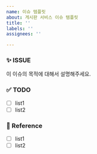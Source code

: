 ```yaml
---
name: 이슈 템플릿
about: 게시판 서비스 이슈 템플릿
title: ''
labels: ''
assignees: ''

---
```


### ✨ ISSUE
이 이슈의 목적에 대해서 설명해주세요.

### ✅ TODO
- [ ] list1
- [ ] list2

### 🔗 Reference
- [ ] list1
- [ ] list2
